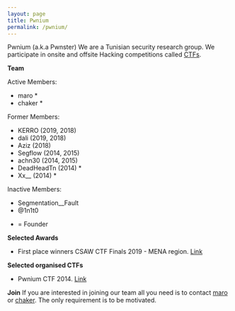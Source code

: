 ```yaml
---
layout: page
title: Pwnium
permalink: /pwnium/
---
```



Pwnium (a.k.a Pwnster) We are a Tunisian security research group. 
We participate in onsite and offsite Hacking competitions called [CTFs](https://ctftime.org/ctf-wtf/).

**Team**

Active Members:

 - maro * 
 - chaker *

Former Members:

 - KERRO (2019, 2018) 
 - dali (2019, 2018)
 -  Aziz (2018) 
 - Segflow (2014, 2015)
 - achn30 (2014, 2015) 
 - DeadHeadTn (2014) *
 - Xx__ (2014) *

Inactive Members:
 - Segmentation__Fault 
 - @1n1t0

* = Founder

**Selected Awards**

 - First place winners CSAW CTF Finals 2019 - MENA region. [Link](https://43f60238-2232-4612-9aac-81bc9da2dd4e.filesusr.com/ugd/acbc49_56c68c4f0f9341ea9d6e0e7d2423ac33.pdf)

**Selected organised CTFs**

 - Pwnium CTF 2014. [Link](https://ctftime.org/event/150)

**Join**
If you are interested in joining our team all you need is to contact [maro](https://www.facebook.com/marobkri) or [chaker](https://www.facebook.com/benhammouda.chaker).
The only requirement is to be motivated.


